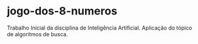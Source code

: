 # jogo-dos-8-numeros

Trabalho Inicial da disciplina de Inteligência Artificial. Aplicação do tópico de algoritmos de busca.